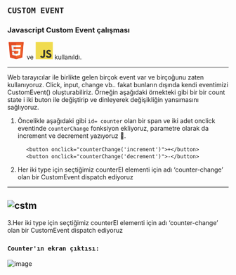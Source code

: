 ## `CUSTOM EVENT`
### Javascript Custom Event çalışması
<div>
   <img src="https://github.com/devicons/devicon/blob/master/icons/html5/html5-original.svg" title="Git" **alt="Git" width="40" height="40"/> ve <img src="https://github.com/devicons/devicon/blob/master/icons/javascript/javascript-original.svg" title="Git" **alt="Git" width="40" height="40"/> kullanıldı.
</div>

---
Web tarayıcılar ile birlikte gelen birçok event var ve birçoğunu zaten kullanıyoruz. Click, input, change vb.. fakat bunların dışında kendi eventimizi CustomEvent() oluşturabiliriz. Örneğin aşağıdaki örnekteki gibi bir bir count state i iki buton ile değiştirip ve dinleyerek değişikliğin yansımasını sağlıyoruz.

1. Öncelikle aşağıdaki gibi `id= counter` olan bir span ve iki adet onclick eventinde `counterChange` fonksiyon ekliyoruz, parametre olarak da increment ve decrement yazıyoruz  🚀.

```  My Counter: <span id="counter">0</span>
      <button onclick="counterChange('increment')">+</button>
      <button onclick="counterChange('decrement')">-</button> 
```
2. Her iki type için seçtiğimiz counterEl elementi için adı ‘counter-change’ olan bir CustomEvent dispatch ediyoruz
---
 ![cstm](https://user-images.githubusercontent.com/109158340/194672614-45ef0665-873e-4f4e-a4d7-fb19c70a49f8.png) 
---
 3.Her iki type için seçtiğimiz counterEl elementi için adı ‘counter-change’ olan bir CustomEvent dispatch ediyoruz
 
### `Counter'ın ekran çıktısı:` 
 ![image](https://user-images.githubusercontent.com/109158340/194673562-c8edcbf0-e9d3-4c25-8654-d6204639ad5b.png)
